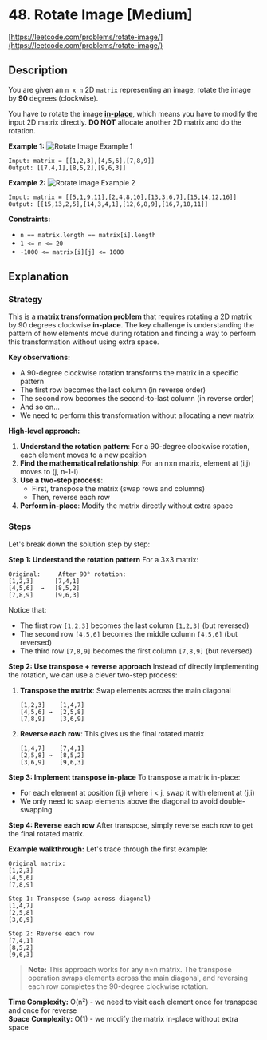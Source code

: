 # 48. Rotate Image [Medium]

[https://leetcode.com/problems/rotate-image/](https://leetcode.com/problems/rotate-image/)

## Description

You are given an `n x n` 2D `matrix` representing an image, rotate the image by **90** degrees (clockwise).

You have to rotate the image **[in-place](https://en.wikipedia.org/wiki/In-place_algorithm)**, which means you have to modify the input 2D matrix directly. **DO NOT** allocate another 2D matrix and do the rotation.

**Example 1:**
![Rotate Image Example 1](https://assets.leetcode.com/uploads/2020/08/28/mat1.jpg)

```
Input: matrix = [[1,2,3],[4,5,6],[7,8,9]]
Output: [[7,4,1],[8,5,2],[9,6,3]]
```

**Example 2:**
![Rotate Image Example 2](https://assets.leetcode.com/uploads/2020/08/28/mat2.jpg)

```
Input: matrix = [[5,1,9,11],[2,4,8,10],[13,3,6,7],[15,14,12,16]]
Output: [[15,13,2,5],[14,3,4,1],[12,6,8,9],[16,7,10,11]]
```

**Constraints:**
- `n == matrix.length == matrix[i].length`
- `1 <= n <= 20`
- `-1000 <= matrix[i][j] <= 1000`

## Explanation

### Strategy

This is a **matrix transformation problem** that requires rotating a 2D matrix by 90 degrees clockwise **in-place**. The key challenge is understanding the pattern of how elements move during rotation and finding a way to perform this transformation without using extra space.

**Key observations:**
- A 90-degree clockwise rotation transforms the matrix in a specific pattern
- The first row becomes the last column (in reverse order)
- The second row becomes the second-to-last column (in reverse order)
- And so on...
- We need to perform this transformation without allocating a new matrix

**High-level approach:**
1. **Understand the rotation pattern**: For a 90-degree clockwise rotation, each element moves to a new position
2. **Find the mathematical relationship**: For an n×n matrix, element at (i,j) moves to (j, n-1-i)
3. **Use a two-step process**: 
   - First, transpose the matrix (swap rows and columns)
   - Then, reverse each row
4. **Perform in-place**: Modify the matrix directly without extra space

### Steps

Let's break down the solution step by step:

**Step 1: Understand the rotation pattern**
For a 3×3 matrix:
```
Original:     After 90° rotation:
[1,2,3]      [7,4,1]
[4,5,6]  →   [8,5,2]
[7,8,9]      [9,6,3]
```

Notice that:
- The first row `[1,2,3]` becomes the last column `[1,2,3]` (but reversed)
- The second row `[4,5,6]` becomes the middle column `[4,5,6]` (but reversed)
- The third row `[7,8,9]` becomes the first column `[7,8,9]` (but reversed)

**Step 2: Use transpose + reverse approach**
Instead of directly implementing the rotation, we can use a clever two-step process:

1. **Transpose the matrix**: Swap elements across the main diagonal
   ```
   [1,2,3]    [1,4,7]
   [4,5,6] →  [2,5,8]
   [7,8,9]    [3,6,9]
   ```

2. **Reverse each row**: This gives us the final rotated matrix
   ```
   [1,4,7]    [7,4,1]
   [2,5,8] →  [8,5,2]
   [3,6,9]    [9,6,3]
   ```

**Step 3: Implement transpose in-place**
To transpose a matrix in-place:
- For each element at position (i,j) where i < j, swap it with element at (j,i)
- We only need to swap elements above the diagonal to avoid double-swapping

**Step 4: Reverse each row**
After transpose, simply reverse each row to get the final rotated matrix.

**Example walkthrough:**
Let's trace through the first example:

```
Original matrix:
[1,2,3]
[4,5,6]
[7,8,9]

Step 1: Transpose (swap across diagonal)
[1,4,7]
[2,5,8]
[3,6,9]

Step 2: Reverse each row
[7,4,1]
[8,5,2]
[9,6,3]
```

> **Note:** This approach works for any n×n matrix. The transpose operation swaps elements across the main diagonal, and reversing each row completes the 90-degree clockwise rotation.

**Time Complexity:** O(n²) - we need to visit each element once for transpose and once for reverse  
**Space Complexity:** O(1) - we modify the matrix in-place without extra space 